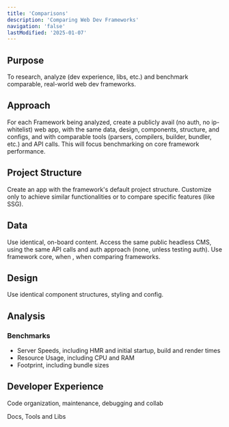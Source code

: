 ```yaml
---
title: 'Comparisons'
description: 'Comparing Web Dev Frameworks'
navigation: 'false'
lastModified: '2025-01-07'
---
```


## Purpose

To research, analyze (dev experience, libs, etc.) and benchmark comparable, real-world web dev frameworks. 

## Approach

For each Framework being analyzed, create a publicly avail (no auth, no ip-whitelist) web app, with the same data, design, components, structure, and configs, and with comparable tools (parsers, compilers, builder, bundler, etc.) and API calls.  This will focus benchmarking on core framework performance.

## Project Structure

Create an app with the framework's default project structure.  Customize only to achieve similar functionalities or to compare specific features (like SSG).

## Data

Use identical, on-board content.   Access the same public headless CMS, using the same API calls and auth approach (none, unless testing auth).  Use framework core, when , when comparing frameworks.

## Design

Use identical component structures, styling and config.

## Analysis

### Benchmarks

- Server Speeds, including HMR and initial startup, build and render times
- Resource Usage, including CPU and RAM
- Footprint, including bundle sizes

## Developer Experience

Code organization, maintenance, debugging and collab

Docs, Tools and Libs

